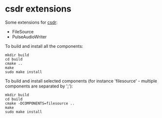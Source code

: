 # csdr extensions

Some extensions for [csdr](https://github.com/jketterl/csdr):
  - FileSource
  - PulseAudioWriter

To build and install all the components:
```
mkdir build
cd build
cmake ..
make
sudo make install
```

To build and install selected components (for instance 'filesource' - multiple components are separated by ';'):
```
mkdir build
cd build
cmake -DCOMPONENTS=filesource ..
make
sudo make install
```
